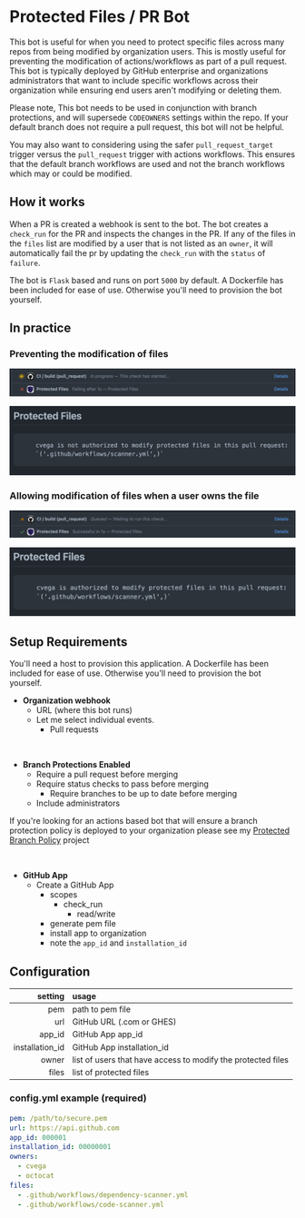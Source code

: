 # Protected Files / PR Bot

This bot is useful for when you need to protect specific files across many repos from being modified by organization users. This is mostly useful for preventing the modification of actions/workflows as part of a pull request. This bot is typically deployed by GitHub enterprise and organizations administrators that want to include specific workflows across their organization while ensuring end users aren't modifying or deleting them.

Please note, This bot needs to be used in conjunction with branch protections, and will supersede `CODEOWNERS` settings within the repo. If your default branch does not require a pull request, this bot will not be helpful.

You may also want to considering using the safer `pull_request_target` trigger versus the `pull_request` trigger with actions workflows. This ensures that the default branch workflows are used and not the branch workflows which may or could be modified.

## How it works

When a PR is created a webhook is sent to the bot. The bot creates a `check_run` for the PR and inspects the changes in the PR. If any of the files in the `files` list are modified by a user that is not listed as an `owner`, it will automatically fail the pr by updating the `check_run` with the `status` of `failure`.

The bot is `Flask` based and runs on port `5000` by default. A Dockerfile has been included for ease of use. Otherwise you'll need to provision the bot yourself.

## In practice

### Preventing the modification of files
![](docs/imgs/fail-pr.png)

![](docs/imgs/without-auth.png)

### Allowing modification of files when a user owns the file
![](docs/imgs/pass-pr.png)

![](docs/imgs/with-auth.png)

## Setup Requirements

You'll need a host to provision this application. A Dockerfile has been included for ease of use. Otherwise you'll need to provision the bot yourself.

- **Organization webhook**
  - URL (where this bot runs)
  - Let me select individual events.
    - Pull requests

<br>

- **Branch Protections Enabled**
  - Require a pull request before merging
  - Require status checks to pass before merging
    - Require branches to be up to date before merging
  - Include administrators

If you're looking for an actions based bot that will ensure a branch protection policy is deployed to your organization please see my [Protected Branch Policy](https://github.com/cvega/protected-branch-policy) project

<br>

- **GitHub App**
  - Create a GitHub App
    - scopes
      - check_run
        - read/write
    - generate pem file
    - install app to organization
    - note the `app_id` and `installation_id`

  
## Configuration

| setting | usage |
|---:|:---|
| pem | path to pem file |
| url | GitHub URL (.com or GHES) |
| app_id | GitHub App app_id |
| installation_id | GitHub App installation_id |
| owner | list of users that have access to modify the protected files |
| files | list of protected files |

### config.yml example (required)

```yaml
pem: /path/to/secure.pem
url: https://api.github.com
app_id: 000001
installation_id: 00000001
owners:
  - cvega
  - octocat
files:
  - .github/workflows/dependency-scanner.yml
  - .github/workflows/code-scanner.yml
```